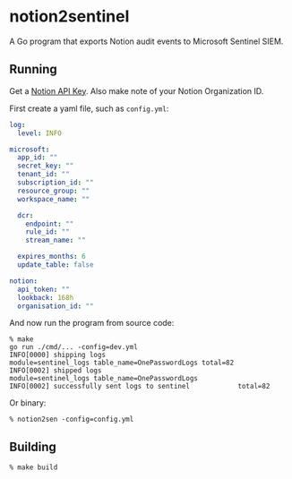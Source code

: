 # notion2sentinel

A Go program that exports Notion audit events to Microsoft Sentinel SIEM.

## Running

Get a [Notion API Key](https://www.notion.so/profile/integrations/form/new-integration). Also make note of your Notion Organization ID.

First create a yaml file, such as `config.yml`:
```yaml
log:
  level: INFO

microsoft:
  app_id: ""
  secret_key: ""
  tenant_id: ""
  subscription_id: ""
  resource_group: ""
  workspace_name: ""

  dcr:
    endpoint: ""
    rule_id: ""
    stream_name: ""

  expires_months: 6
  update_table: false

notion:
  api_token: ""
  lookback: 168h
  organisation_id: ""
```

And now run the program from source code:
```shell
% make
go run ./cmd/... -config=dev.yml
INFO[0000] shipping logs                                 module=sentinel_logs table_name=OnePasswordLogs total=82
INFO[0002] shipped logs                                  module=sentinel_logs table_name=OnePasswordLogs
INFO[0002] successfully sent logs to sentinel            total=82
```

Or binary:
```shell
% notion2sen -config=config.yml
```

## Building

```shell
% make build
```
